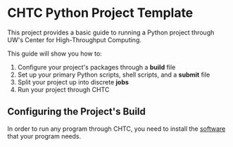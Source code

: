 # CHTC Python Project Template

This project provides a basic guide to running a Python project through UW's Center for High-Throughput Computing.

This guide will show you how to:
1. Configure your project's packages through a **build** file
2. Set up your primary Python scripts, shell scripts, and a **submit** file
3. Split your project up into discrete **jobs**
4. Run your project through CHTC

## Configuring the Project's Build

In order to run any program through CHTC, you need to install the [software](https://chtc.cs.wisc.edu/uw-research-computing/software-overview-htc) that your program needs.